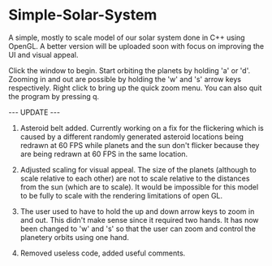 # Simple-Solar-System
A simple, mostly to scale model of our solar system done in C++ using OpenGL. A better version will be uploaded soon with focus on improving the UI and visual appeal.

Click the window to begin. Start orbiting the planets by holding 'a' or 'd'. Zooming in and out are possible by holding the 'w' and 's' arrow keys respectively. Right click to bring up the quick zoom menu. You can also quit the program by pressing q.

--- UPDATE ---

1) Asteroid belt added. Currently working on a fix for the flickering which is caused by a different randomly generated asteroid locations being redrawn at 60 FPS while planets and the sun don't flicker because they are being redrawn at 60 FPS in the same location.

2) Adjusted scaling for visual appeal. The size of the planets (although to scale relative to each other) are not to scale relative to the distances from the sun (which are to scale). It would be impossible for this model to be fully to scale with the rendering limitations of open GL.

3) The user used to have to hold the up and down arrow keys to zoom in and out. This didn't make sense since it required two hands. It has now been changed to 'w' and 's' so that the user can zoom and control the planetery orbits using one hand.

4) Removed useless code, added useful comments.
